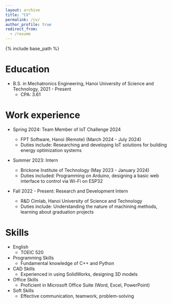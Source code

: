 ```yaml
---
layout: archive
title: "CV"
permalink: /cv/
author_profile: true
redirect_from:
  - /resume
---
```


{% include base_path %}

Education
======
* B.S. in Mechatronics Engineering, Hanoi University of Science and Technology, 2021 - Present
  * CPA: 3.61

Work experience
======
* Spring 2024: Team Member of IoT Challenge 2024
  * FPT Software, Hanoi (Remote) (March 2024 - July 2024)
  * Duties include: Researching and developing IoT solutions for building energy optimization systems

* Summer 2023: Intern
  * Brickone Institute of Technology (May 2023 - January 2024)
  * Duties included: Programming on Arduino, designing a basic web interface to control via Wi-Fi on ESP32

* Fall 2022 - Present: Research and Development Intern
  * R&D Cimlab, Hanoi University of Science and Technology
  * Duties include: Understanding the nature of machining methods, learning about graduation projects

Skills
======
* English
  * TOEIC 520
* Programming Skills
  * Fundamental knowledge of C++ and Python
* CAD Skills
  * Experienced in using SolidWorks, designing 3D models
* Office Skills
  * Proficient in Microsoft Office Suite (Word, Excel, PowerPoint)
* Soft Skills
  * Effective communication, teamwork, problem-solving

<!-- Publications
======
  <ul>{% for post in site.publications reversed %}
    {% include archive-single-cv.html %}
  {% endfor %}</ul>
  
Talks
======
  <ul>{% for post in site.talks reversed %}
    {% include archive-single-talk-cv.html  %}
  {% endfor %}</ul>
  
Teaching
======
  <ul>{% for post in site.teaching reversed %}
    {% include archive-single-cv.html %}
  {% endfor %}</ul>
  
Service and leadership
======
* Currently signed in to 43 different slack teams -->
